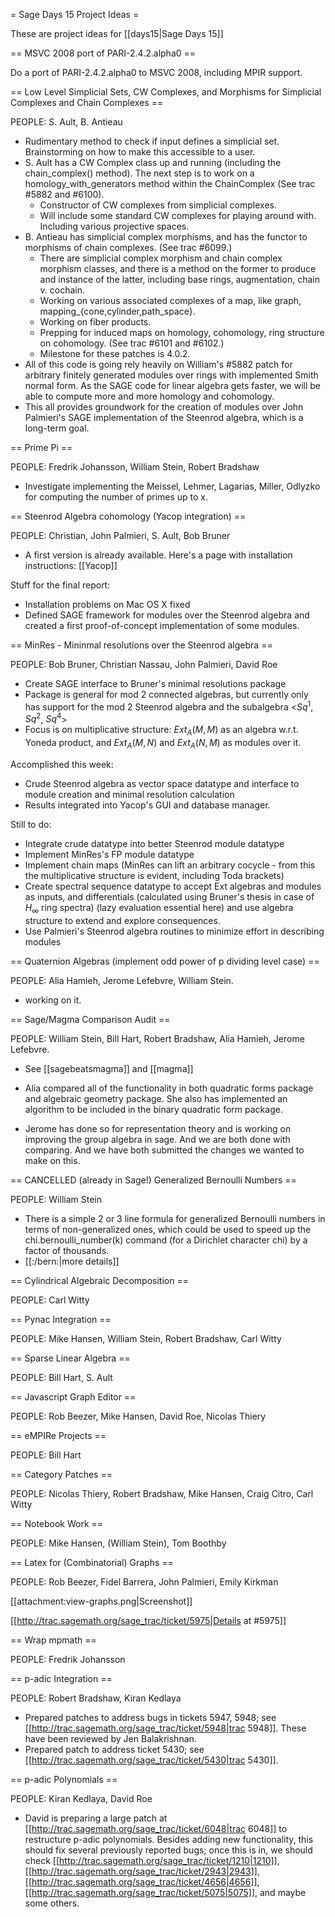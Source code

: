 = Sage Days 15 Project Ideas =

These are project ideas for [[days15|Sage Days 15]]

== MSVC 2008 port of PARI-2.4.2.alpha0 ==


  Do a port of PARI-2.4.2.alpha0 to MSVC 2008, including MPIR support.

== Low Level Simplicial Sets, CW Complexes, and Morphisms for Simplicial Complexes and Chain Complexes ==

PEOPLE: S. Ault, B. Antieau

  * Rudimentary method to check if input defines a simplicial set. Brainstorming on how to make this accessible to a user.
  * S. Ault has a CW Complex class up and running (including the chain_complex() method).  The next step is to work on a homology_with_generators method within the ChainComplex (See trac #5882 and #6100).
    * Constructor of CW complexes from simplicial complexes.
    * Will include some standard CW complexes for playing around with. Including various projective spaces.
  * B. Antieau has simplicial complex morphisms, and has the functor to morphisms of chain complexes. (See trac #6099.)
    * There are simplicial complex morphism and chain complex morphism classes, and there is a method on the former to produce and instance of the latter, including base rings, augmentation, chain v. cochain.
    * Working on various associated complexes of a map, like graph, mapping_{cone,cylinder,path_space}.
    * Working on fiber products.
    * Prepping for induced maps on homology, cohomology, ring structure on cohomology. (See trac #6101 and #6102.)
    * Milestone for these patches is 4.0.2.
  * All of this code is going rely heavily on William's #5882 patch for arbitrary finitely generated modules over rings with implemented Smith normal form. As the SAGE code for linear algebra gets faster, we will be able to compute more and more homology and cohomology.
  * This all provides groundwork for the creation of modules over John Palmieri's SAGE implementation of the Steenrod algebra, which is a long-term goal.

== Prime Pi ==

PEOPLE: Fredrik Johansson, William Stein, Robert Bradshaw

  * Investigate implementing the Meissel, Lehmer, Lagarias, Miller, Odlyzko for computing the number of primes up to x.


== Steenrod Algebra cohomology (Yacop integration) ==
  
PEOPLE: Christian, John Palmieri, S. Ault, Bob Bruner

  * A first version is already available. Here's a page with installation instructions: [[Yacop]] 

Stuff for the final report:

  * Installation problems on Mac OS X fixed
  * Defined SAGE framework for modules over the Steenrod algebra and created a first proof-of-concept implementation of some modules.

== MinRes - Mininmal resolutions over the Steenrod algebra ==

PEOPLE:  Bob Bruner, Christian Nassau, John Palmieri, David Roe

  * Create SAGE interface to Bruner's minimal resolutions package 
  * Package is general for mod 2 connected algebras, but currently only has
    support for the mod 2 Steenrod algebra and the subalgebra <$Sq^1$, $Sq^2$, $Sq^4$> 
  * Focus is on multiplicative structure:  $Ext_A(M,M)$ as an algebra w.r.t. Yoneda
    product, and $Ext_A(M,N)$ and $Ext_A(N,M)$ as modules over it.

Accomplished this week:

  * Crude Steenrod algebra as vector space datatype and interface to module creation and
    minimal resolution calculation
  * Results integrated into Yacop's GUI and database manager.

Still to do:

  * Integrate crude datatype into better Steenrod module datatype
  * Implement MinRes's FP module datatype
  * Implement chain maps (MinRes can lift an arbitrary cocycle - from this the multiplicative
    structure is evident, including Toda brackets)
  * Create spectral sequence datatype to accept Ext algebras and modules as inputs, and
    differentials (calculated using Bruner's thesis in case of $H_\infty$ ring spectra) (lazy
    evaluation essential here) and use algebra structure to extend and explore consequences.
  * Use Palmieri's Steenrod algebra routines to minimize effort in describing modules 

== Quaternion Algebras (implement odd power of p dividing level case) ==

PEOPLE: Alia Hamieh, Jerome Lefebvre, William Stein.

   * working on it.


== Sage/Magma Comparison Audit ==

PEOPLE: William Stein, Bill Hart, Robert Bradshaw, Alia Hamieh, Jerome Lefebvre.

  * See [[sagebeatsmagma]] and [[magma]]

  * Alia compared all of the functionality in both quadratic forms package and algebraic geometry package. She also has implemented an algorithm to be included in the binary quadratic form package.
  * Jerome has done so for representation theory and is working on improving the group algebra in sage. 
And we are both done with comparing. And we have both submitted the changes we wanted to make on this.

== CANCELLED (already in Sage!) Generalized Bernoulli Numbers ==

PEOPLE: William Stein   
  
  * There is a simple 2 or 3 line formula for generalized Bernoulli numbers in terms of non-generalized ones, which could be used to speed up the chi.bernoulli_number(k) command (for a Dirichlet character chi) by a factor of thousands.
  * [[:/bern:|more details]]

== Cylindrical Algebraic Decomposition ==

PEOPLE: Carl Witty

== Pynac Integration ==

PEOPLE: Mike Hansen, William Stein, Robert Bradshaw, Carl Witty

== Sparse Linear Algebra ==

PEOPLE: Bill Hart, S. Ault

== Javascript Graph Editor ==

PEOPLE: Rob Beezer, Mike Hansen, David Roe, Nicolas Thiery

== eMPIRe Projects ==

PEOPLE:  Bill Hart

== Category Patches ==

PEOPLE: Nicolas Thiery, Robert Bradshaw, Mike Hansen, Craig Citro, Carl Witty

== Notebook Work ==

PEOPLE: Mike Hansen, (William Stein), Tom Boothby

== Latex for (Combinatorial) Graphs ==

PEOPLE: Rob Beezer, Fidel Barrera, John Palmieri, Emily Kirkman

[[attachment:view-graphs.png|Screenshot]]

[[http://trac.sagemath.org/sage_trac/ticket/5975|Details at #5975]]

== Wrap mpmath ==

PEOPLE: Fredrik Johansson

== p-adic Integration ==

PEOPLE: Robert Bradshaw, Kiran Kedlaya

  * Prepared patches to address bugs in tickets 5947, 5948; see [[http://trac.sagemath.org/sage_trac/ticket/5948|trac 5948]]. These have been reviewed by Jen Balakrishnan.
  * Prepared patch to address ticket 5430; see [[http://trac.sagemath.org/sage_trac/ticket/5430|trac 5430]].

== p-adic Polynomials ==

PEOPLE: Kiran Kedlaya, David Roe

  * David is preparing a large patch at [[http://trac.sagemath.org/sage_trac/ticket/6048|trac 6048]] to restructure p-adic polynomials. Besides adding new functionality, this should fix several previously reported bugs; once this is in, we should check [[http://trac.sagemath.org/sage_trac/ticket/1210|1210]], [[http://trac.sagemath.org/sage_trac/ticket/2943|2943]], [[http://trac.sagemath.org/sage_trac/ticket/4656|4656]], [[http://trac.sagemath.org/sage_trac/ticket/5075|5075]], and maybe some others.
